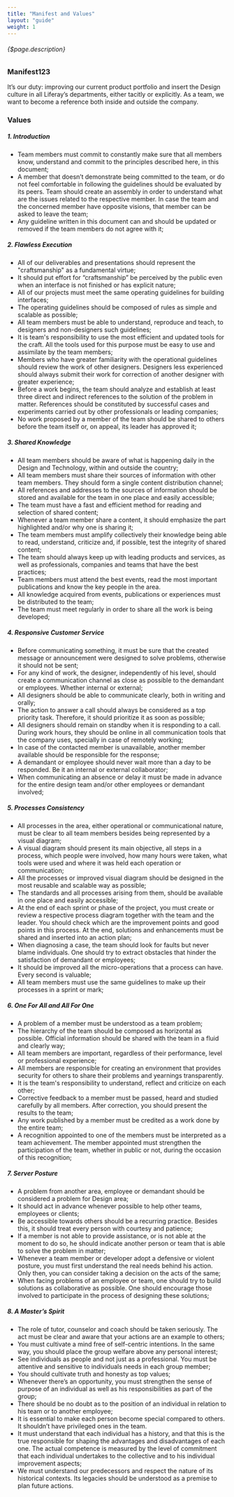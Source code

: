 ```yaml
---
title: "Manifest and Values"
layout: "guide"
weight: 1
---
```


###### {$page.description}

<article id="1">

### Manifest123

It’s our duty: improving our current product portfolio and insert the Design culture in all Liferay’s departments, either tacitly or explicitly.
As a team, we want to become a reference both inside and outside the company.


</article>

<article id="2">

### Values

##### 1. Introduction

- Team members must commit to constantly make sure that all members know, understand and commit to the principles described here, in this document;
- A member that doesn’t demonstrate being committed to the team, or do not feel comfortable in following the guidelines should be evaluated by its peers. Team should create an assembly in order to understand what are the issues related to the respective member. In case the team and the concerned member have opposite visions, that member can be asked to leave the team;
- Any guideline written in this document can and should be updated or removed if the team members do not agree with it;

##### 2. Flawless Execution

- All of our deliverables and presentations should represent the "craftsmanship" as a fundamental virtue;
- It should put effort for “craftsmanship” be perceived by the public even when an interface is not finished or has explicit nature;
- All of our projects must meet the same operating guidelines for building interfaces;
- The operating guidelines should be composed of rules as simple and scalable as possible;
- All team members must be able to understand, reproduce and teach, to designers and non-designers such guidelines;
- It is team's responsibility to use the most efficient and updated tools for the craft. All the tools used for this purpose must be easy to use and assimilate by the team members;
- Members who have greater familiarity with the operational guidelines should review the work of other designers. Designers less experienced should always submit their work for correction of another designer with greater experience;
- Before a work begins, the team should analyze and establish at least three direct and indirect references to the solution of the problem in matter. References should be constituted by successful cases and experiments carried out by other professionals or leading companies;
- No work proposed by a member of the team should be shared to others before the team itself or, on appeal, its leader has approved it;


##### 3. Shared Knowledge

- All team members should be aware of what is happening daily in the Design and Technology, within and outside the country;
- All team members must share their sources of information with other team members. They should form a single content distribution channel;
- All references and addresses to the sources of information should be stored and available for the team in one place and easily accessible;
- The team must have a fast and efficient method for reading and selection of shared content;
- Whenever a team member share a content, it should emphasize the part highlighted and/or why one is sharing it;
- The team members must amplify collectively their knowledge being able to read, understand, criticize and, if possible, test the integrity of shared content;
- The team should always keep up with leading products and services, as well as professionals, companies and teams that have the best practices;
- Team members must attend the best events, read the most important publications and know the key people in the area.
- All knowledge acquired from events, publications or experiences must be distributed to the team;
- The team must meet regularly in order to share all the work is being developed;

##### 4. Responsive Customer Service

- Before communicating something, it must be sure that the created message or announcement were designed to solve problems, otherwise it should not be sent;
- For any kind of work, the designer, independently of his level, should create a communication channel as close as possible to the demandant or employees. Whether internal or external;
- All designers should be able to communicate clearly, both in writing and orally;
- The action to answer a call should always be considered as a top priority task. Therefore, it should prioritize it as soon as possible;
- All designers should remain on standby when it is responding to a call. During work hours,  they should be online in all communication tools that the company uses, specially in case of remotely working;
- In case of the contacted member is unavailable, another member available should be responsible for the response;
- A demandant or employee should never wait more than a day to be responded. Be it an internal or external collaborator;
- When communicating  an absence or delay it must be made in advance for the entire design team and/or other employees or demandant involved;


##### 5. Processes Consistency

- All processes in the area, either operational or communicational nature, must be clear to all team members besides being represented by a visual diagram;
- A visual diagram should present its main objective, all steps in a process, which people were involved, how many hours were taken, what tools were used and where it was held each operation or communication;
- All the processes or improved visual diagram should be designed in the most reusable and scalable way as possible;
- The standards and all processes arising from them, should be available in one place and easily accessible;
- At the end of each sprint or phase of the project, you must create or review a respective process diagram together with the team and the leader. You should check which are the improvement points and good points in this process. At the end, solutions and enhancements must be shared and inserted into an action plan;
- When diagnosing a case, the team should look for faults but never blame individuals. One should try to extract obstacles that hinder the satisfaction of demandant or employees;
- It should be improved all the micro-operations that a process can have. Every second is valuable;
- All team members must use the same guidelines to make up their processes in a sprint or mark;


##### 6. One For All and All For One

- A problem of a member must be understood as a team problem;
- The hierarchy of the team should be composed as horizontal as possible. Official information should be shared with the team in a fluid and clearly way;
- All team members are important, regardless of their performance, level or professional experience;
- All members are responsible for creating an environment that provides security for others to share their problems and yearnings transparently.
- It is the team's responsibility to understand, reflect and criticize on each other;
- Corrective feedback to a member must be passed, heard and studied carefully by all members. After correction, you should present the results to the team;
- Any work published by a member must be credited as a work done by the entire team;
- A recognition appointed to one of the members must be interpreted as a team achievement. The member appointed must strengthen the participation of the team, whether in public or not, during the occasion of this recognition;


##### 7. Server Posture

- A problem from another area, employee or demandant should be considered a problem for Design area;
- It should act in advance whenever possible to help other teams, employees or clients;
- Be accessible towards others should be a recurring practice. Besides this, it should treat every person with courtesy and patience;
- If a member is not able to provide assistance, or is not able at the moment to do so, he should indicate another person or team that is able to solve the problem in matter;
- Whenever a team member or developer adopt a defensive or violent posture, you must first understand the real needs behind his action. Only then, you can consider taking a decision on the acts of the same; 
- When facing problems of an employee or team, one should try to build solutions as collaborative as possible. One should encourage those involved to participate in the process of designing these solutions;


##### 8. A Master’s Spirit

- The role of tutor, counselor and coach should be taken seriously. The act must be clear and aware that your actions are an example to others;
- You must cultivate a mind free of self-centric intentions. In the same way, you should place the group welfare above any personal interest;
- See individuals as people and not just as a professional. You must be attentive and sensitive to individuals needs in each group member;
- You should cultivate truth and honesty as top values;
- Whenever there’s an opportunity, you must strengthen the sense of purpose of an individual as well as his responsibilities as part of the group;
- There should be no doubt as to the position of an individual in relation to his team or to another employee;
- It is essential to make each person become special compared to others. It shouldn’t have privileged ones in the team.
- It must understand that each individual has a history, and that this is the true responsible for shaping the advantages and disadvantages of each one. The actual competence is measured by the level of commitment that each individual undertakes to the collective and to his individual improvement aspects;
- We must understand our predecessors and respect the nature of its historical contexts. Its legacies should be understood as a premise to plan future actions.



</article>




























